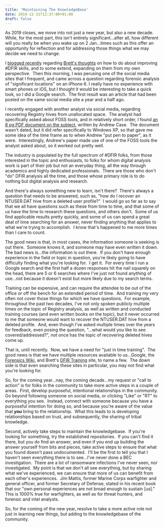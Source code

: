 ```yaml
---
title: 'Maintaining The KnowledgeBase'
date: 2019-12-31T12:37:00+01:00
draft: false
---
```


As 2019 closes, we move into not just a new year, but also a new decade.  While, for the most part, this isn't entirely significant...after all, how different will you really be when you wake up on 2 Jan...times such as this offer an opportunity for reflection and for addressing those things what we may decide we need to change.  
  
I [blogged recently](http://windowsir.blogspot.com/2019/12/improving-dfir-skills.html) regarding [Brett's thoughts](https://www.dfir.training/dfir-training-blog/want-to-improve-in-dfir-study-someone-else-s-case-work) on how to do about improving #DFIR skills, and to some extend, expanding on them from my own perspective.  Then this morning, I was perusing one of the social media sites that I frequent, and came across a question regarding forensic analysis of "significant locations" on an iPhone 6. I really have no experience with smart phones or iOS, but I thought it would be interesting to take a quick look, so I did a Google search.  The first result was an article that had been posted on the same social media site a year and a half ago.  
  
I recently engaged with another analyst via social media, regarding recovering Registry hives from unallocated space.  The analyst had specifically asked about FOSS tools, and in relatively short order, I found [an 8 pg PDF document on the subject](http://dfir.org/research/recovering-and-analyzing-deleted-registry-hives.pdf), written by Andrew Case.  The document wasn't dated, but it did refer specifically to Windows XP, so that gave me some idea of the time frame as to when Andrew "put pen to paper", as it were.  Interestingly, Andrew's paper made use of one of the FOSS tools the analyst asked about, so it worked out pretty well.  
  
The industry is populated by the full spectrum of #DFIR folks, from those interested in the topic and enthusiasts, to folks for whom digital analysis work is part of their job but not an everyday thing, all the way through academics and highly dedicated professionals.  There are those who don't "do" DFIR analysis all the time, and those whose primary role is to do nothing but digital analysis and research.  
  
And there's always something new to learn, isn't there?  There's always a question that needs to be answered, such as, "how do I recover an NTUSER.DAT hive from a deleted user profile?"  I would go so far as to say that we all have questions such as these from time to time, and that some of us have the time to research these questions, and others don't.  Some of us find applicable results pretty quickly, and some of us can spend a great deal of time searching for an answer, never finding anything that applies to what we're trying to accomplish.  I know that's happened to me more times than I care to count.  
  
The good news is that, in most cases, the information someone is seeking is out there.  Someone knows it, and someone may have even written it down.  The bad news is...the information is out there.  If you don't have enough experience in the field or topic in question, you're likely going to have difficulty finding what you're looking for.  I get it.  For every time I run a Google search and the first half a dozen responses hit the nail squarely on the head, there are 5 or 6 searches where I've just not found anything of use...not because it doesn't exist but more likely due to my search terms.   
  
Training can be expensive, and can require the attendee to be out of the office or off the bench for an extended period of time.  And training my very often not cover those things for which we have questions.  For example, throughout the past two decades, I've not only spoken publicly multiple times on the topic of Registry analysis, as well as written and conducted training courses (and even written books on the topic), but it never occurred to me that someone would want to recover the NTUSER.DAT hive from a deleted profile.  And, even though I've asked multiple times over the years for feedback, even posing the question, "...what would you like to see covered/addressed?", not once has the topic of recovering deleted hives come up.  
  
That is, until recently.  Now, we have a need for "just in time training".  The good news is that we have multiple resources available to us...Google, the [Forensics Wiki](https://forensicswiki.xyz/page/Main_Page), and Brett's [DFIR Training](https://www.dfir.training/) site, to name a few.  The down side is that even searching these sites in particular, you may not find what you're looking for.  
  
So, for the coming year...nay, the coming decade...my request or "call to action" is for folks in the community to take more active steps in a couple of areas.  First, develop purposeful, intentional relationships in the community.  Go beyond following someone on social media, or clicking "Like" or "RT" to everything you see.  Instead, connect with someone because you have a purposeful intention for doing so, and because you're aware of the value that _**you**_ bring to the relationship.  What this leads to is developing relationships based on trust, and subsequently, the sharing of tribal knowledge.  
  
Second, actively take steps to maintain the knowledgebase.  If you're looking for something, try the established repositories.  If you can't find it there, but you do find an answer, and even if you end up building the answer yourself from bits and pieces, take active steps to ensure that what you found doesn't pass undocumented.  I'll be the first to tell you that I haven't seen everything there is to see...I've never done a BEC investigation.  There are a lot of ransomware infections I've never seen, nor investigated.  My point is that we don't all see everything, but by sharing what we've experienced, we can ensure that more of us can benefit from each other's experiences.  Jim Mattis, former Marine Corps warfighter and general officer, and former Secretary of Defense, stated in his recent book that our "own personal experiences are not broad enough to sustain \[us\]."  This is 1000% true for warfighters, as well as for threat hunters, and forensic and intel analysts.   
  
So, for the coming of the new year, resolve to take a more active role not just in learning new things, but adding to the knowledgebase of the community.